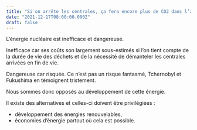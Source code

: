 ```yaml
---
title: "Si on arrête les centrales, ça fera encore plus de CO2 dans l’atmosphère !"
date: "2021-12-17T08:00:00.000Z"
draft: false
---
```


L’énergie nucléaire est inefficace et dangereuse.

Inefficace car ses coûts son largement sous-estimés si l’on tient compte de la durée de vie des déchets et de la nécessité de démanteler les centrales arrivées en fin de vie.

Dangereuse car risquée. Ce n’est pas un risque fantasmé, Tchernobyl et Fukushima en témoignent tristement.

Nous sommes donc opposés au développement de cette énergie.

Il existe des alternatives et celles-ci doivent être privilégiées :
- développement des énergies renouvelables,
- économies d’énergie partout où cela est possible.
